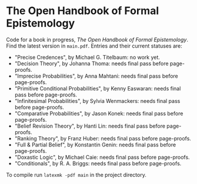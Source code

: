 # The Open Handbook of Formal Epistemology

Code for a book in progress, *The Open Handbook of Formal Epistemology*. Find the latest version in `main.pdf`. Entries and their current statuses are:

- "Precise Credences", by Michael G. Titelbaum: no work yet.
- "Decision Theory", by Johanna Thoma: needs final pass before page-proofs.
- "Imprecise Probabilities", by Anna Mahtani: needs final pass before page-proofs.
- "Primitive Conditional Probabilities", by Kenny Easwaran: needs final pass before page-proofs.
- "Infinitesimal Probabilities", by Sylvia Wenmackers: needs final pass before page-proofs.
- "Comparative Probabilities", by Jason Konek: needs final pass before page-proofs.
- "Belief Revision Theory", by Hanti Lin: needs final pass before page-proofs.
- "Ranking Theory", by Franz Huber: needs final pass before page-proofs.
- "Full & Partial Belief", by Konstantin Genin: needs final pass before page-proofs.
- "Doxastic Logic", by Michael Caie: needs final pass before page-proofs.
- "Conditionals", by R. A. Briggs: needs final pass before page-proofs.

To compile run `latexmk -pdf main` in the project directory.
